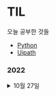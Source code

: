 # TIL
오늘 공부한 것들

<ul>
  <li><a href="https://github.com/ridka42/TIL/tree/main/Python">Python</a></li>
  <li><a href="https://github.com/ridka42/TIL/tree/main/Uipath">Uipath</a></li>
</ul>

### 2022

<details>
<summary>10월 27일</summary>
<div markdown="1">       

<a href="https://github.com/ridka42/TIL/tree/main/Python/AlpacoLec/221027">python</a>
  * 강의 제목, 뭐 배웠는지 

</div>
</details>

